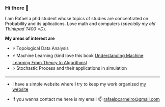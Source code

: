 ### Hi there 👋

<!--
**rafaelpcarneiro/rafaelpcarneiro** is a ✨ _special_ ✨ repository because its `README.md` (this file) appears on your GitHub profile.

Here are some ideas to get you started:

- 🔭 I’m currently working on ...
- 🌱 I’m currently learning ...
- 👯 I’m looking to collaborate on ...
- 🤔 I’m looking for help with ...
- 💬 Ask me about ...
- 📫 How to reach me: ...
- 😄 Pronouns: ...
- ⚡ Fun fact: ...
-->

I am Rafael a phd student whose topics of studies are concentrated on Probability and its aplications.
Love math and computers (<em>specially my old Thinkpad T400 =D</em>). 

<strong>My areas of interest are</strong>
+ ⚡ Topological Data Analysis
+ ⚡ Machine Learning (kind love this book [Understanding Machine Learning
From Theory to Algorithms](https://www.cambridge.org/core/books/understanding-machine-learning/3059695661405D25673058E43C8BE2A6))
+ ⚡ Stochastic Process and their applications in simulation

---
+ I have a simple website where I try to keep my work organized  [my website](https://rafaelpcarneiro.github.io/)

+ If you wanna contact me here is my email 📫 rafaelpcarneiro@gmail.com

